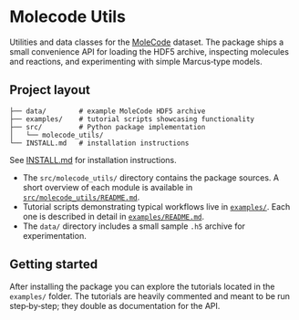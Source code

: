 # Molecode Utils

Utilities and data classes for the [MoleCode](https://example.com) dataset. The package ships a small convenience API for loading the HDF5 archive, inspecting molecules and reactions, and experimenting with simple Marcus‑type models.

## Project layout

```
├── data/        # example MoleCode HDF5 archive
├── examples/    # tutorial scripts showcasing functionality
├── src/         # Python package implementation
│   └── molecode_utils/
└── INSTALL.md   # installation instructions
```

See [INSTALL.md](INSTALL.md) for installation instructions.

- The `src/molecode_utils/` directory contains the package sources. A short overview of each module is available in [`src/molecode_utils/README.md`](src/molecode_utils/README.md).
- Tutorial scripts demonstrating typical workflows live in [`examples/`](examples/). Each one is described in detail in [`examples/README.md`](examples/README.md).
- The `data/` directory includes a small sample `.h5` archive for experimentation.

## Getting started

After installing the package you can explore the tutorials located in the `examples/` folder.
The tutorials are heavily commented and meant to be run step‑by‑step; they double as documentation for the API.


